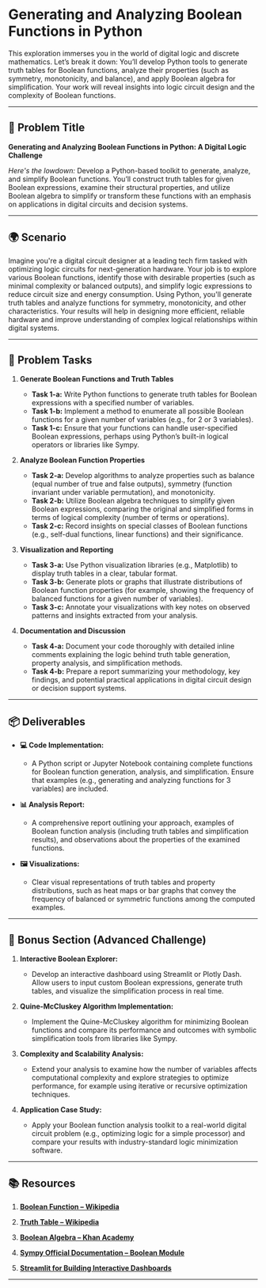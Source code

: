 # Generating and Analyzing Boolean Functions in Python

This exploration immerses you in the world of digital logic and discrete mathematics. Let’s break it down: You’ll develop Python tools to generate truth tables for Boolean functions, analyze their properties (such as symmetry, monotonicity, and balance), and apply Boolean algebra for simplification. Your work will reveal insights into logic circuit design and the complexity of Boolean functions.

---

## 📝 Problem Title

**Generating and Analyzing Boolean Functions in Python: A Digital Logic Challenge**

*Here's the lowdown:*
Develop a Python-based toolkit to generate, analyze, and simplify Boolean functions. You’ll construct truth tables for given Boolean expressions, examine their structural properties, and utilize Boolean algebra to simplify or transform these functions with an emphasis on applications in digital circuits and decision systems.

---

## 🌍 Scenario

Imagine you're a digital circuit designer at a leading tech firm tasked with optimizing logic circuits for next-generation hardware. Your job is to explore various Boolean functions, identify those with desirable properties (such as minimal complexity or balanced outputs), and simplify logic expressions to reduce circuit size and energy consumption. Using Python, you'll generate truth tables and analyze functions for symmetry, monotonicity, and other characteristics. Your results will help in designing more efficient, reliable hardware and improve understanding of complex logical relationships within digital systems.

---

## 🔧 Problem Tasks

1. **Generate Boolean Functions and Truth Tables**
   - **Task 1-a:** Write Python functions to generate truth tables for Boolean expressions with a specified number of variables.  
   - **Task 1-b:** Implement a method to enumerate all possible Boolean functions for a given number of variables (e.g., for 2 or 3 variables).  
   - **Task 1-c:** Ensure that your functions can handle user-specified Boolean expressions, perhaps using Python’s built-in logical operators or libraries like Sympy.

2. **Analyze Boolean Function Properties**
   - **Task 2-a:** Develop algorithms to analyze properties such as balance (equal number of true and false outputs), symmetry (function invariant under variable permutation), and monotonicity.  
   - **Task 2-b:** Utilize Boolean algebra techniques to simplify given Boolean expressions, comparing the original and simplified forms in terms of logical complexity (number of terms or operations).  
   - **Task 2-c:** Record insights on special classes of Boolean functions (e.g., self-dual functions, linear functions) and their significance.

3. **Visualization and Reporting**
   - **Task 3-a:** Use Python visualization libraries (e.g., Matplotlib) to display truth tables in a clear, tabular format.  
   - **Task 3-b:** Generate plots or graphs that illustrate distributions of Boolean function properties (for example, showing the frequency of balanced functions for a given number of variables).  
   - **Task 3-c:** Annotate your visualizations with key notes on observed patterns and insights extracted from your analysis.

4. **Documentation and Discussion**
   - **Task 4-a:** Document your code thoroughly with detailed inline comments explaining the logic behind truth table generation, property analysis, and simplification methods.  
   - **Task 4-b:** Prepare a report summarizing your methodology, key findings, and potential practical applications in digital circuit design or decision support systems.

---

## 📦 Deliverables

- **💻 Code Implementation:**
  - A Python script or Jupyter Notebook containing complete functions for Boolean function generation, analysis, and simplification. Ensure that examples (e.g., generating and analyzing functions for 3 variables) are included.

- **📊 Analysis Report:**
  - A comprehensive report outlining your approach, examples of Boolean function analysis (including truth tables and simplification results), and observations about the properties of the examined functions.

- **🖼️ Visualizations:**
  - Clear visual representations of truth tables and property distributions, such as heat maps or bar graphs that convey the frequency of balanced or symmetric functions among the computed examples.

---

## 🎁 Bonus Section (Advanced Challenge)

1. **Interactive Boolean Explorer:**
   - Develop an interactive dashboard using Streamlit or Plotly Dash. Allow users to input custom Boolean expressions, generate truth tables, and visualize the simplification process in real time.

2. **Quine-McCluskey Algorithm Implementation:**
   - Implement the Quine-McCluskey algorithm for minimizing Boolean functions and compare its performance and outcomes with symbolic simplification tools from libraries like Sympy.

3. **Complexity and Scalability Analysis:**
   - Extend your analysis to examine how the number of variables affects computational complexity and explore strategies to optimize performance, for example using iterative or recursive optimization techniques.

4. **Application Case Study:**
   - Apply your Boolean function analysis toolkit to a real-world digital circuit problem (e.g., optimizing logic for a simple processor) and compare your results with industry-standard logic minimization software.

---

## 📚 Resources

1. **[Boolean Function – Wikipedia](https://en.wikipedia.org/wiki/Boolean_function)**

2. **[Truth Table – Wikipedia](https://en.wikipedia.org/wiki/Truth_table)**

3. **[Boolean Algebra – Khan Academy](https://www.khanacademy.org/math/algebra/x2f8bb11595b61c86:boolean-functions)**

4. **[Sympy Official Documentation – Boolean Module](https://docs.sympy.org/latest/modules/logic.html)**

5. **[Streamlit for Building Interactive Dashboards](https://streamlit.io/)**

---
